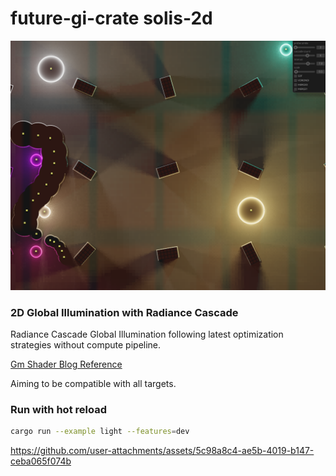 # future-gi-crate solis-2d

![title img](docs/screen.png)


### 2D Global Illumination with Radiance Cascade


Radiance Cascade Global Illumination following latest
optimization strategies without compute pipeline.

[Gm Shader Blog Reference](https://mini.gmshaders.com/p/radiance-cascades2)

Aiming to be compatible with all targets.

### Run with hot reload

```bash
cargo run --example light --features=dev
```

https://github.com/user-attachments/assets/5c98a8c4-ae5b-4019-b147-ceba065f074b
